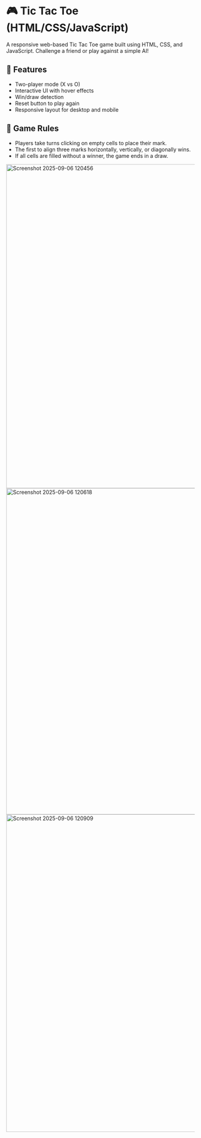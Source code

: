 # 🎮 Tic Tac Toe (HTML/CSS/JavaScript)

A responsive web-based Tic Tac Toe game built using HTML, CSS, and JavaScript. Challenge a friend or play against a simple AI!

## 🌟 Features
- Two-player mode (X vs O)
- Interactive UI with hover effects
- Win/draw detection
- Reset button to play again
- Responsive layout for desktop and mobile

## 🧠 Game Rules
- Players take turns clicking on empty cells to place their mark.
- The first to align three marks horizontally, vertically, or diagonally wins.
- If all cells are filled without a winner, the game ends in a draw.

<img width="1893" height="864" alt="Screenshot 2025-09-06 120456" src="https://github.com/user-attachments/assets/7279d964-1f45-403e-8bab-48f561cc44d9" />


<img width="1899" height="870" alt="Screenshot 2025-09-06 120618" src="https://github.com/user-attachments/assets/f69b54b2-ab80-4192-92a0-2bdd97f6564f" />


<img width="1862" height="847" alt="Screenshot 2025-09-06 120909" src="https://github.com/user-attachments/assets/065524f2-30c1-40c8-b4da-f67d04e3f6f0" />


